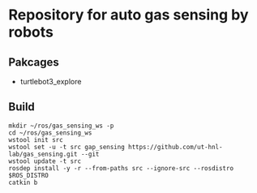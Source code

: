 # Repository for auto gas  sensing by robots

## Pakcages

- turtlebot3_explore

## Build

```
mkdir ~/ros/gas_sensing_ws -p
cd ~/ros/gas_sensing_ws
wstool init src
wstool set -u -t src gap_sensing https://github.com/ut-hnl-lab/gas_sensing.git --git
wstool update -t src
rosdep install -y -r --from-paths src --ignore-src --rosdistro $ROS_DISTRO
catkin b
```
